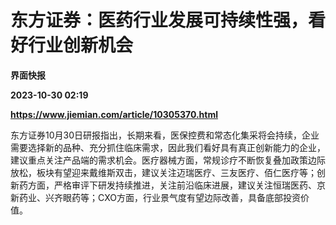 # 东方证券：医药行业发展可持续性强，看好行业创新机会
**界面快报**

**2023-10-30 02:19**

**https://www.jiemian.com/article/10305370.html**

东方证券10月30日研报指出，长期来看，医保控费和常态化集采将会持续，企业需要选择新的品种、充分抓住临床需求，因此我们看好具有真正创新能力的企业，建议重点关注产品端的需求机会。医疗器械方面，常规诊疗不断恢复叠加政策边际放松，板块有望迎来戴维斯双击，建议关注迈瑞医疗、三友医疗、佰仁医疗等；创新药方面，严格审评下研发持续推进，关注前沿临床进展，建议关注恒瑞医药、京新药业、兴齐眼药等；CXO方面，行业景气度有望边际改善，具备底部投资价值。